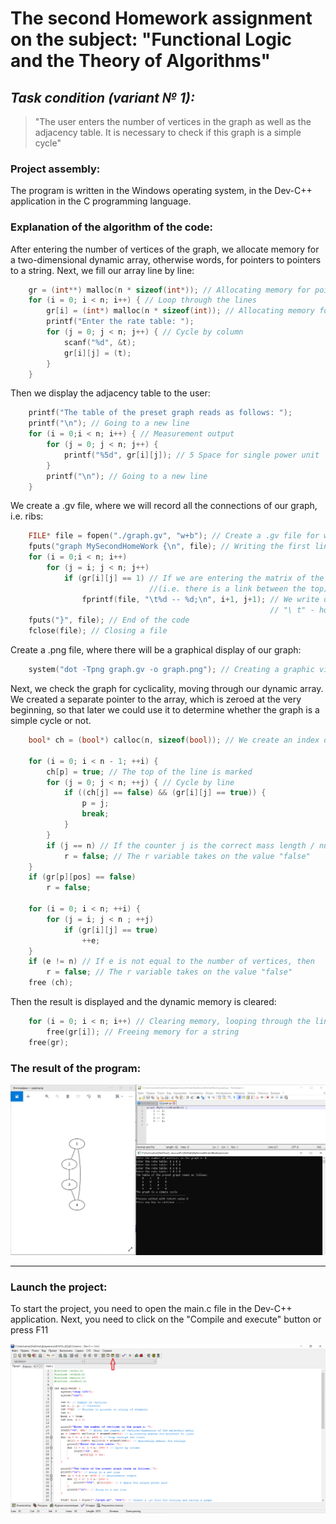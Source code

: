 # The second Homework assignment on the subject: "Functional Logic and the Theory of Algorithms"
## *Task condition (variant № 1):*
> "The user enters the number of vertices in the graph as well as the adjacency table. 
>  It is necessary to check if this graph is a simple cycle"


### Project assembly:
The program is written in the Windows operating system, in the Dev-C++ application in the C programming language.



### Explanation of the algorithm of the code:
After entering the number of vertices of the graph, we allocate memory for a two-dimensional dynamic array, 
otherwise words, for pointers to pointers to a string. Next, we fill our array line by line:
```c   
	gr = (int**) malloc(n * sizeof(int*)); // Allocating memory for pointers to lines
	for (i = 0; i < n; i++) { // Loop through the lines
		gr[i] = (int*) malloc(n * sizeof(int)); // Allocating memory for strings
		printf("Enter the rate table: ");
		for (j = 0; j < n; j++) { // Cycle by column
			scanf("%d", &t);
			gr[i][j] = (t);
		}
	}
```
Then we display the adjacency table to the user:
```c
	printf("The table of the preset graph reads as follows: ");
	printf("\n"); // Going to a new line
	for (i = 0;i < n; i++) { // Measurement output
		for (j = 0; j < n; j++) {
			printf("%5d", gr[i][j]); // 5 Space for single power unit
		}
		printf("\n"); // Going to a new line
	}
```
We create a .gv file, where we will record all the connections of our graph, i.e. ribs:
```c
	FILE* file = fopen("./graph.gv", "w+b"); // Create a .gv file for writing and saving a graph
	fputs("graph MySecondHomeWork {\n", file); // Writing the first line in the file
	for (i = 0;i < n; i++) 
		for (j = i; j < n; j++)
			if (gr[i][j] == 1) // If we are entering the matrix of the unit
							   //(i.e. there is a link between the top)
				fprintf(file, "\t%d -- %d;\n", i+1, j+1); // We write down the link in the created file
														  // "\ t" - horizontal tabulation, call right to write the code in the file
	fputs("}", file); // End of the code
	fclose(file); // Closing a file
```
Сreate a .png file, where there will be a graphical display of our graph:
```c
	system("dot -Tpng graph.gv -o graph.png"); // Creating a graphic visualization using a .gv file
```
Next, we check the graph for cyclicality, moving through our dynamic array. 
We created a separate pointer to the array, which is zeroed at the very beginning, so that later we could use it to determine whether the graph is a simple cycle or not.
```c
	bool* ch = (bool*) calloc(n, sizeof(bool)); // We create an index on the mass for checking the cycle of the graph
	
	for (i = 0; i < n - 1; ++i) {
		ch[p] = true; // The top of the line is marked
		for (j = 0; j < n; ++j) { // Cycle by line
			if ((ch[j] == false) && (gr[i][j] == true)) {
				p = j;
				break;
			}
		}
		if (j == n) // If the counter j is the correct mass length / number of points
			r = false; // The r variable takes on the value "false"
	}
	if (gr[p][pos] == false) 
		r = false;
	
	for (i = 0; i < n; ++i) {
		for (j = i; j < n ; ++j)
			if (gr[i][j] == true)
				++e;
	}
	if (e != n) // If e is not equal to the number of vertices, then
		r = false; // The r variable takes on the value "false"
	free (ch);
```
Then the result is displayed and the dynamic memory is cleared:
```c
	for (i = 0; i < n; i++) // Clearing memory, looping through the lines
		free(gr[i]); // Freeing memory for a string
	free(gr);
```
### The result of the program:

![Screenshot](Res.PNG)

---
### Launch the project: 
To start the project, you need to open the main.c file in the Dev-C++ application. 
Next, you need to click on the "Compile and execute" button or press F11

![Screenshot](Instruction.png)


